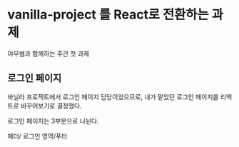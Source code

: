 # vanilla-project 를 React로 전환하는 과제

야무쌤과 함께하는 주간 첫 과제 

## 로그인 페이지 

바닐라 프로젝트에서 로그인 페이지 담당이었으므로, 내가 맡았던 로그인 페이지를 리액트로 바꾸어보기로 결정했다. 

로그인 페이지는 3부분으로 나뉜다. 

헤더/ 로그인 영역/푸터


